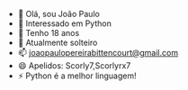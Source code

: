 - 👋 Olá, sou João Paulo
- 👀 Interessado em Python
- 🌱 Tenho 18 anos
- 💞️ Atualmente solteiro
- 📫 joaopaulopereirabittencourt@gmail.com
- 😄 Apelidos: Scorly7,Scorlyrx7 
- ⚡ Python é a melhor linguagem!
